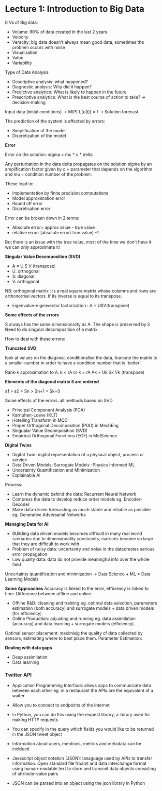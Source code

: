 # Lecture 1: Introduction to Big Data

6 Vs of Big data:

- Volume: 90% of data created in the last 2 years
- Velocity
- Veracity; big data doesn't always mean good data, sometimes the problem occurs with noise
- Visualisation
- Value
- Variability

Type of Data Analysis
- Descriptive analysis: what happened?
- Diagnostic analysis: Why did it happen?
- Predictive analytics: What is likely to happen in the future
- Prescriptive analytics: What is the best course of action to take? -> decision-making


Input data (initial conditions) -> M(P) L(u(t)) = f -> Solution forecast




The prediction of the system is affected by errors:
- Simplification of the model
- Discretization of the model

**Error**

Error on the solution: sigma = mu * c * delta

Any perturbation in the data delta propagates on the solution sigma by an amplification factor given by c = parameter that depends on the algorithm and mu = condition number of the problem.

These lead to: 
- Implementation by finite precision computations
- Model approximation error
- Round off error
- Discretisation error

Error can be broken down in 2 terms:
- Absolute error= approx value - true value
- relative error: (absolute error/ true value) -1 


But there is an issue with the true value, most of the time we don't have it we can only approximate it!

**Singular Value Decomposition (SVD)**

- A = U S V (transpose)
- U: orthogonal
- S: diagonal
- V: orthogonal 

NB: orthogonal matrix :  is a real square matrix whose columns and rows are orthonormal vectors. If its inverse is equal to its transpose.

- Eigenvalue-eigenvector factorization : A = USV(transpose)

**Some effects of the errors**

S always has the same dimensionality as A. The shape is preserved by S
Need to do singular decomposition of a matrix.


How to deal with these errors:

**Truncated SVD**

look at values on the diagonal, conditionalise the data, truncate the matrix to a smaller number in order to have a condition number that is 'better'.

Rank-k approximation to A: k < rA or k = rA 
Ak = Uk Sk Vk (transpose) 

**Elements of the diagonal matrix S are ordered** 

s1 > s2 > Sn > Sn+1 = Sk=0 


Some effects of the errors: all methods based on SVD 
- Principal Component Analysis (PCA)
- Karnuhen-Loeve (KLT)
- Hotelling Transform in MQC
- Proper Orthogonal Decomposition (POD) in MechEng
- Singualar Value Decomposition (SVD)
- Empirical Orthogonal Functions (EOF) in MetScience


**Digital Twins**

- Digital Twin: digital representation of a physical object, process or service
- Data Driven Models: Surrogate Models -Physics Informed ML
- Uncertainty Quantification and Minimization
- Explainable AI

Process:
- Learn the dynamic behind the data: Recurrent Neural Network
- Compress the data to develop reduce order models eg. Encoder-Decoder
- Make data-driven forecasting as much stable and reliable as possible eg. Generative Adversarial Networks

**Managing Data for AI**
- BUilding data driven models becomes difficult in many real world scenarios due to dimensionality constraints, matrices become so large that they are difficult to work with 
- Problem of noisy data: uncertainty and noise in the datacreates serious error propagation 
- Low quality data: data do not provide meaningful info over the whole field

Uncertainty quantification and minimization -> Data Science + ML = Data Learning Models

**Some Approaches**
Accuracy is linked to the error, efficiency is linked to time.
Difference between offline and online
- Offline R&D: cleaning and training eg. optimal data selection, parameters estimation (both accuracy) and surrogate models + data driven models (for efficiency)
- Online Production: adjusting  and running eg. data assimilation (accuracy) and data learning + surrogate models (efficiency).

Optimal sensor placement: maximisig the quality of data collected by sensors, estimating where to best place them.
Parameter Estimation:

**Dealing with data gaps**
- Deep assimilation 
- Data learning 

### Twitter API

- Application Programming Interface: allows apps to communicate data between each other eg. in a restaurant the APIs are the equivalent of a waiter
- Allow you to connect to endpoints of the internet
- In Python, you can do this using the request library, a library used for making HTTP requests
- You can specify in the query which fields you would like to be returned in the JSON tweet object
- Information about users, mentions, metrics and metadata can be incldued

- Javascript object notation (JSON): lanaguage used by APIs to transfer information. Open standard file froamt and data interchange format using human-readable text to store and transmit data objects consisting of attribute-value pairs
- JSON can be parsed into an object using the json library in Python


